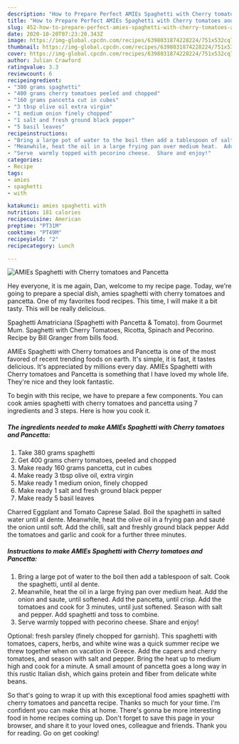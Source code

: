 ```yaml
---
description: "How to Prepare Perfect AMIEs Spaghetti with Cherry tomatoes and Pancetta"
title: "How to Prepare Perfect AMIEs Spaghetti with Cherry tomatoes and Pancetta"
slug: 452-how-to-prepare-perfect-amies-spaghetti-with-cherry-tomatoes-and-pancetta
date: 2020-10-20T07:23:20.343Z
image: https://img-global.cpcdn.com/recipes/6398031874228224/751x532cq70/amies-spaghetti-with-cherry-tomatoes-and-pancetta-recipe-main-photo.jpg
thumbnail: https://img-global.cpcdn.com/recipes/6398031874228224/751x532cq70/amies-spaghetti-with-cherry-tomatoes-and-pancetta-recipe-main-photo.jpg
cover: https://img-global.cpcdn.com/recipes/6398031874228224/751x532cq70/amies-spaghetti-with-cherry-tomatoes-and-pancetta-recipe-main-photo.jpg
author: Julian Crawford
ratingvalue: 3.3
reviewcount: 6
recipeingredient:
- "380 grams spaghetti"
- "400 grams cherry tomatoes peeled and chopped"
- "160 grams pancetta cut in cubes"
- "3 tbsp olive oil extra virgin"
- "1 medium onion finely chopped"
- "1 salt and fresh ground black pepper"
- "5 basil leaves"
recipeinstructions:
- "Bring a large pot of water to the boil then add a tablespoon of salt.  Cook the spaghetti, until al dente."
- "Meanwhile, heat the oil in a large frying pan over medium heat.  Add the onion and saute, until softened.  Add the pancetta, until crisp.  Add the tomatoes and cook for 3 minutes, until just softened.  Season with salt and pepper.  Add spaghetti and toss to combine."
- "Serve  warmly topped with pecorino cheese.  Share and enjoy!"
categories:
- Recipe
tags:
- amies
- spaghetti
- with

katakunci: amies spaghetti with 
nutrition: 181 calories
recipecuisine: American
preptime: "PT31M"
cooktime: "PT49M"
recipeyield: "2"
recipecategory: Lunch

---
```



![AMIEs Spaghetti with Cherry tomatoes and Pancetta](https://img-global.cpcdn.com/recipes/6398031874228224/751x532cq70/amies-spaghetti-with-cherry-tomatoes-and-pancetta-recipe-main-photo.jpg)

Hey everyone, it is me again, Dan, welcome to my recipe page. Today, we're going to prepare a special dish, amies spaghetti with cherry tomatoes and pancetta. One of my favorites food recipes. This time, I will make it a bit tasty. This will be really delicious.

Spaghetti Amatriciana (Spaghetti with Pancetta &amp; Tomato). from Gourmet Mum. Spaghetti with Cherry Tomatoes, Ricotta, Spinach and Pecorino. Recipe by Bill Granger from bills food.

AMIEs Spaghetti with Cherry tomatoes and Pancetta is one of the most favored of recent trending foods on earth. It's simple, it is fast, it tastes delicious. It's appreciated by millions every day. AMIEs Spaghetti with Cherry tomatoes and Pancetta is something that I have loved my whole life. They're nice and they look fantastic.


To begin with this recipe, we have to prepare a few components. You can cook amies spaghetti with cherry tomatoes and pancetta using 7 ingredients and 3 steps. Here is how you cook it.

<!--inarticleads1-->

##### The ingredients needed to make AMIEs Spaghetti with Cherry tomatoes and Pancetta:

1. Take 380 grams spaghetti
1. Get 400 grams cherry tomatoes, peeled and chopped
1. Make ready 160 grams pancetta, cut in cubes
1. Make ready 3 tbsp olive oil, extra virgin
1. Make ready 1 medium onion, finely chopped
1. Make ready 1 salt and fresh ground black pepper
1. Make ready 5 basil leaves


Charred Eggplant and Tomato Caprese Salad. Boil the spaghetti in salted water until al dente. Meanwhile, heat the olive oil in a frying pan and sauté the onion until soft. Add the chilli, salt and freshly ground black pepper Add the tomatoes and garlic and cook for a further three minutes. 

<!--inarticleads2-->

##### Instructions to make AMIEs Spaghetti with Cherry tomatoes and Pancetta:

1. Bring a large pot of water to the boil then add a tablespoon of salt.  Cook the spaghetti, until al dente.
1. Meanwhile, heat the oil in a large frying pan over medium heat.  Add the onion and saute, until softened.  Add the pancetta, until crisp.  Add the tomatoes and cook for 3 minutes, until just softened.  Season with salt and pepper.  Add spaghetti and toss to combine.
1. Serve  warmly topped with pecorino cheese.  Share and enjoy!


Optional: fresh parsley (finely chopped for garnish). This spaghetti with tomatoes, capers, herbs, and white wine was a quick summer recipe we threw together when on vacation in Greece. Add the capers and cherry tomatoes, and season with salt and pepper. Bring the heat up to medium high and cook for a minute. A small amount of pancetta goes a long way in this rustic Italian dish, which gains protein and fiber from delicate white beans. 

So that's going to wrap it up with this exceptional food amies spaghetti with cherry tomatoes and pancetta recipe. Thanks so much for your time. I'm confident you can make this at home. There's gonna be more interesting food in home recipes coming up. Don't forget to save this page in your browser, and share it to your loved ones, colleague and friends. Thank you for reading. Go on get cooking!
